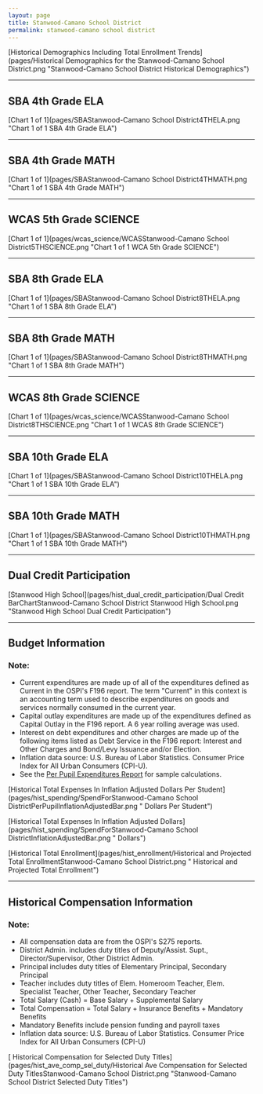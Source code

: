 ```yaml
---
layout: page
title: Stanwood-Camano School District
permalink: stanwood-camano school district
---
```



[Historical Demographics Including Total Enrollment Trends](pages/Historical Demographics for the Stanwood-Camano School District.png "Stanwood-Camano School District Historical Demographics")

___

## SBA 4th Grade ELA

[Chart 1 of 1](pages/SBAStanwood-Camano School District4THELA.png "Chart 1 of 1 SBA 4th Grade ELA")


___

## SBA 4th Grade MATH

[Chart 1 of 1](pages/SBAStanwood-Camano School District4THMATH.png "Chart 1 of 1 SBA 4th Grade MATH")


___

## WCAS 5th Grade SCIENCE

[Chart 1 of 1](pages/wcas_science/WCASStanwood-Camano School District5THSCIENCE.png "Chart 1 of 1 WCA 5th Grade SCIENCE")


___

## SBA 8th Grade ELA

[Chart 1 of 1](pages/SBAStanwood-Camano School District8THELA.png "Chart 1 of 1 SBA 8th Grade ELA")


___

## SBA 8th Grade MATH

[Chart 1 of 1](pages/SBAStanwood-Camano School District8THMATH.png "Chart 1 of 1 SBA 8th Grade MATH")


___

## WCAS 8th Grade SCIENCE

[Chart 1 of 1](pages/wcas_science/WCASStanwood-Camano School District8THSCIENCE.png "Chart 1 of 1 WCAS 8th Grade SCIENCE")


___

## SBA 10th Grade ELA

[Chart 1 of 1](pages/SBAStanwood-Camano School District10THELA.png "Chart 1 of 1 SBA 10th Grade ELA")


___

## SBA 10th Grade MATH

[Chart 1 of 1](pages/SBAStanwood-Camano School District10THMATH.png "Chart 1 of 1 SBA 10th Grade MATH")


___

## Dual Credit Participation

[Stanwood High School](pages/hist_dual_credit_participation/Dual Credit BarChartStanwood-Camano School District Stanwood High School.png "Stanwood High School Dual Credit Participation")


___

## Budget Information
### Note:
- Current expenditures are made up of all of the expenditures defined as Current in the OSPI's F196 report. The term "Current" in this context is an accounting term used to describe expenditures on goods and services normally consumed in the current year.
- Capital outlay expenditures are made up of the expenditures defined as Capital Outlay in the F196 report. A 6 year rolling average was used.
- Interest on debt expenditures and other charges are made up of the following items listed as Debt Service in the F196 report: Interest and Other Charges and Bond/Levy Issuance and/or Election.
- Inflation data source: U.S. Bureau of Labor Statistics. Consumer Price Index for All Urban Consumers (CPI-U).
- See the [Per Pupil Expenditures Report](report_expenditures) for sample calculations.

[Historical Total Expenses In Inflation Adjusted Dollars Per Student](pages/hist_spending/SpendForStanwood-Camano School DistrictPerPupilInflationAdjustedBar.png " Dollars Per Student")

[Historical Total Expenses In Inflation Adjusted Dollars](pages/hist_spending/SpendForStanwood-Camano School DistrictInflationAdjustedBar.png " Dollars")

[Historical Total Enrollment](pages/hist_enrollment/Historical and Projected Total EnrollmentStanwood-Camano School District.png " Historical and Projected Total Enrollment")


___

## Historical Compensation Information
### Note:
- All compensation data are from the OSPI's S275 reports.
- District Admin. includes duty titles of Deputy/Assist. Supt., Director/Supervisor, Other District Admin.
- Principal includes duty titles of Elementary Principal, Secondary Principal
- Teacher includes duty titles of Elem. Homeroom Teacher, Elem. Specialist Teacher, Other Teacher, Secondary Teacher
- Total Salary (Cash) = Base Salary + Supplemental Salary
- Total Compensation = Total Salary + Insurance Benefits + Mandatory Benefits
- Mandatory Benefits include pension funding and payroll taxes
- Inflation data source: U.S. Bureau of Labor Statistics. Consumer Price Index for All Urban Consumers (CPI-U)

[ Historical Compensation for Selected Duty Titles](pages/hist_ave_comp_sel_duty/Historical Ave Compensation for Selected Duty TitlesStanwood-Camano School District.png "Stanwood-Camano School District Selected Duty Titles")

